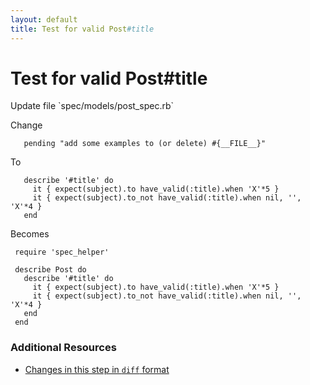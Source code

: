```yaml
---
layout: default
title: Test for valid Post#title
---
```


<h1 id="main">Test for valid Post#title</h1>
Update file `spec/models/post_spec.rb`

Change
<pre><code>   pending &quot;add some examples to (or delete) #{__FILE__}&quot;</code></pre>


To
<pre><code>   describe &#39;#title&#39; do
     it { expect(subject).to have_valid(:title).when &#39;X&#39;*5 }
     it { expect(subject).to_not have_valid(:title).when nil, &#39;&#39;, &#39;X&#39;*4 }
   end</code></pre>


Becomes
<pre><code> require &#39;spec_helper&#39;
&nbsp;
 describe Post do
   describe &#39;#title&#39; do
     it { expect(subject).to have_valid(:title).when &#39;X&#39;*5 }
     it { expect(subject).to_not have_valid(:title).when nil, &#39;&#39;, &#39;X&#39;*4 }
   end
 end
</code></pre>



### Additional Resources

* [Changes in this step in `diff` format](https://github.com/software-academy/rails_getting_started_bdd/commit/5497d64bbca1a4fa27b5a71a1976f50c297c34f8)

